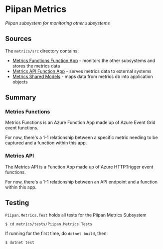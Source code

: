 # Piipan Metrics

*Piipan subsystem for monitoring other subsystems*

## Sources

The `metrics/src` directory contains:

* [Metrics Functions Function App](./src/PiipanMetricsFunctions) - monitors the other subsystems and stores the metrics data
* [Metrics API Function App](./src/PiipanMetricsApi) - serves metrics data to external systems
* [Metrics Shared Models](./src/Piipan.Metrics.Models) - maps data from metrics db into application objects

## Summary

### Metrics Functions

Metrics Functions is an Azure Function App made up of Azure Event Grid event functions.

For now, there's a 1-1 relationship between a specific metric needing to be captured and a function within this app.

### Metrics API

The Metrics API is a Function App made up of Azure HTTPTrigger event functions.

For now, there's a 1-1 relationship between an API endpoint and a function within this app.

## Testing

`Piipan.Metrics.Test` holds all tests for the Piipan Metrics Subsystem

``` bash
$ cd metrics/tests/Piipan.Metrics.Tests
```

If running for the first time, do `dotnet build`, then:

``` bash
$ dotnet test
```

